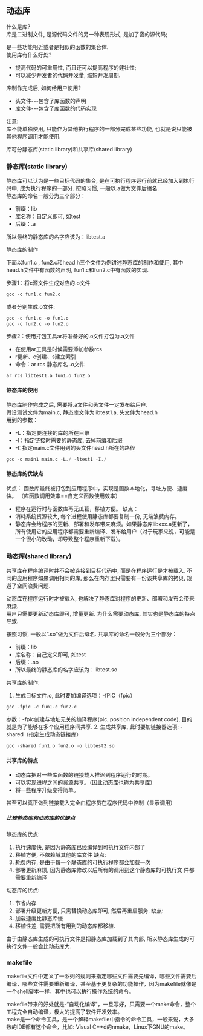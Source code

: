 ## 动态库

什么是库?       
库是二进制文件, 是源代码文件的另一种表现形式, 是加了密的源代码;      

是一些功能相近或者是相似的函数的集合体.      
使用库有什么好处?     
- 提高代码的可重用性, 而且还可以提高程序的健壮性;
- 可以减少开发者的代码开发量, 缩短开发周期.

库制作完成后, 如何给用户使用?      
- 头文件---包含了库函数的声明
- 库文件---包含了库函数的代码实现

注意:       
库不能单独使用, 只能作为其他执行程序的一部分完成某些功能, 也就是说只能被其他程序调用才能使用.

库可分静态库(static library)和共享库(shared library)

### 静态库(static library) 
静态库可以认为是一些目标代码的集合, 是在可执行程序运行前就已经加入到执行码中, 成为执行程序的一部分. 按照习惯, 一般以.a做为文件后缀名.      
静态库的命名一般分为三个部分：     
- 前缀：lib
- 库名称：自定义即可, 如test
- 后缀：.a

所以最终的静态库的名字应该为：libtest.a

静态库的制作

下面以fun1.c , fun2.c和head.h三个文件为例讲述静态库的制作和使用, 其中head.h文件中有函数的声明,  fun1.c和fun2.c中有函数的实现.

步骤1：将c源文件生成对应的.o文件
```c
gcc -c fun1.c fun2.c
```

或者分别生成.o文件:
```c
gcc -c fun1.c -o fun1.o
gcc -c fun2.c -o fun2.o
```

步骤2：使用打包工具ar将准备好的.o文件打包为.a文件     
- 在使用ar工具是时候需要添加参数rcs
- r更新、c创建、s建立索引
- 命令：ar rcs 静态库名 .o文件
```c
ar rcs libtest1.a fun1.o fun2.o
```


#### 静态库的使用
静态库制作完成之后, 需要将.a文件和头文件一定发布给用户.     
假设测试文件为main.c, 静态库文件为libtest1.a, 头文件为head.h        
用到的参数：    
- -L：指定要连接的库的所在目录
- -l：指定链接时需要的静态库, 去掉前缀和后缀
- -I: 指定main.c文件用到的头文件head.h所在的路径
```c
gcc -o main1 main.c -L./ -ltest1 -I./   
```
#### 静态库的优缺点
优点：
 函数库最终被打包到应用程序中，实现是函数本地化，寻址方便、速度快。
（库函数调用效率==自定义函数使用效率）
- 程序在运行时与函数库再无瓜葛，移植方便。
缺点：
- 消耗系统资源较大, 每个进程使用静态库都要复制一份, 无端浪费内存。
- 静态库会给程序的更新、部署和发布带来麻烦。如果静态库libxxx.a更新了，所有使用它的应用程序都需要重新编译、发布给用户（对于玩家来说，可能是一个很小的改动，却导致整个程序重新下载）。

### 动态库(shared library) 

共享库在程序编译时并不会被连接到目标代码中, 而是在程序运行是才被载入. 不同的应用程序如果调用相同的库, 那么在内存里只需要有一份该共享库的拷贝, 规避了空间浪费问题.      

动态库在程序运行时才被载入, 也解决了静态库对程序的更新、部署和发布会带来麻烦.      
用户只需要更新动态库即可, 增量更新. 为什么需要动态库, 其实也是静态库的特点导致. 


按照习惯, 一般以”.so”做为文件后缀名. 共享库的命名一般分为三个部分：    
- 前缀：lib
- 库名称：自己定义即可, 如test
- 后缀：.so
- 所以最终的静态库的名字应该为：libtest.so
 
共享库的制作:    
1. 生成目标文件.o, 此时要加编译选项：-fPIC（fpic）    
```c
gcc -fpic -c fun1.c fun2.c
```
参数：-fpic创建与地址无关的编译程序(pic, position independent code), 目的就是为了能够在多个应用程序间共享.
2. 生成共享库, 此时要加链接器选项: -shared（指定生成动态链接库）
```c
gcc -shared fun1.o fun2.o -o libtest2.so
```

#### 共享库的特点
- 动态库把对一些库函数的链接载入推迟到程序运行的时期。
- 可以实现进程之间的资源共享。（因此动态库也称为共享库）
- 将一些程序升级变得简单。

甚至可以真正做到链接载入完全由程序员在程序代码中控制（显示调用）

##### 比较静态库和动态库的优缺点

静态库的优点:      
1. 执行速度快, 是因为静态库已经编译到可执行文件内部了
2. 移植方便, 不依赖域其他的库文件
缺点:     
1. 耗费内存, 是由于每一个静态库的可执行程序都会加载一次
2. 部署更新麻烦, 因为静态库修改以后所有的调用到这个静态库的可执行文
件都需要重新编译
 
动态库的优点:     
1. 节省内存
2. 部署升级更新方便, 只需替换动态库即可, 然后再重启服务.
缺点:     
1. 加载速度比静态库慢
2. 移植性差, 需要把所有用到的动态库都移植.

由于由静态库生成的可执行文件是把静态库加载到了其内部, 所以静态库生成的可执行文件一般会比动态库大.


### makefile

makefile文件中定义了一系列的规则来指定哪些文件需要先编译，哪些文件需要后编译，哪些文件需要重新编译，甚至基于更复杂的功能操作，因为makefile就像是一个shell脚本一样，其中也可以执行操作系统的命令。      

makefile带来的好处就是-“自动化编译"，一旦写好，只需要一个make命令，整个工程完全自动编译，极大的提高了软件开发效率。      
make是一个命令工具，是一个解释makefile中指令的命令工具，一般来说，大多数的IDE都有这个命令，比如: Visual C++d的nmake，Linux下GNU的make。 
